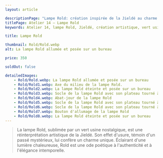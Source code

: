 ```yaml
---
layout: article

descriptionPage: "Lampe Rold: création inspirée de la Jieldé au charme intemporel. Vert usine nostalgique & effet d'usure pour authenticité et lumière chaleureuse."
titlePage: Atelier 14 — Lampe Rold
keywords: Atelier 14, lampe Rold, Jieldé, création artistique, vert usine, effet d'usure, lumière chaleureuse, authenticité, élégance intemporelle

title: Lampe Rold

thumbnail: Rold/Rold.webp
alt: La lampe Rold allumée et posée sur un bureau

price: 350

soldOut: false

detailedImages:
    - Rold/Rold.webp: La lampe Rold allumée et posée sur un bureau
    - Rold/Rold1.webp: Axe du milieu de la lampe Rold.
    - Rold/Rold2.webp: La lampe Rold éteinte et posée sur un bureau
    - Rold/Rold3.webp: Socle de la lampe Rold avec son plateau tourné à 45°.
    - Rold/Rold4.webp: Abat-jour de la lampe Rold
    - Rold/Rold5.webp: Socle de la lampe Rold avec son plateau tourné à 45°.
    - Rold/Rold6.webp: Socle de la lampe Rold avec son plateau tourné à 185°.
    - Rold/Rold7.webp: Bouton d'allumage de la lampe Rold
    - Rold/Rold8.webp: La lampe Rold éteinte et posée sur un bureau
---
```

> La lampe Rold, sublimée par un vert usine nostalgique, est une réinterprétation artistique de la Jieldé. Son effet d'usure, témoin d'un passé mystérieux, lui confère un charme unique. Éclairant d'une lumière chaleureuse, Rold est une ode poétique à l'authenticité et à l'élégance intemporelle.
